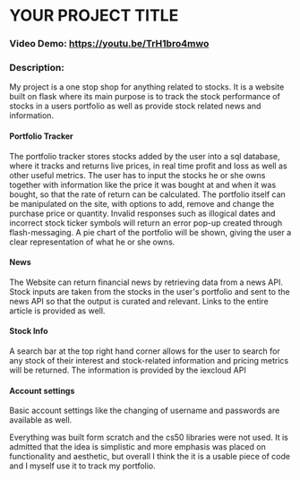 # YOUR PROJECT TITLE
### Video Demo:  https://youtu.be/TrH1bro4mwo
### Description:
My project is a one stop shop for anything related to stocks. It is a website built on flask where its main purpose is to track the stock performance of stocks in a users portfolio as well as provide stock related news and information.
#### Portfolio Tracker
The portfolio tracker stores stocks added by the user into a sql database, where it tracks and returns live prices, in real time profit and loss as well as other useful metrics. The user has to input the stocks he or she owns together with information like the price it was bought at and when it was bought, so that the rate of return can be calculated. The portfolio itself can be manipulated on the site, with options to add, remove and change the purchase price or quantity. Invalid responses such as illogical dates and incorrect stock ticker symbols will return an error pop-up created through flash-messaging. A pie chart of the portfolio will be shown, giving the user a clear representation of what he or she owns.
#### News
The Website can return financial news by retrieving data from a news API. Stock inputs are taken from the stocks in the user's portfolio and sent to the news API so that the output is curated and relevant. Links to the entire article is provided as well.
#### Stock Info
A search bar at the top right hand corner allows for the user to search for any stock of their interest and stock-related information and pricing metrics will be returned. The information is provided by the iexcloud API
#### Account settings
Basic account settings like the changing of username and passwords are available as well.

Everything was built form scratch and the cs50 libraries were not used. It is admitted that the idea is simplistic and more emphasis was placed on functionality and aesthetic, but overall I think the it is a usable piece of code and I myself use it to track my portfolio. 